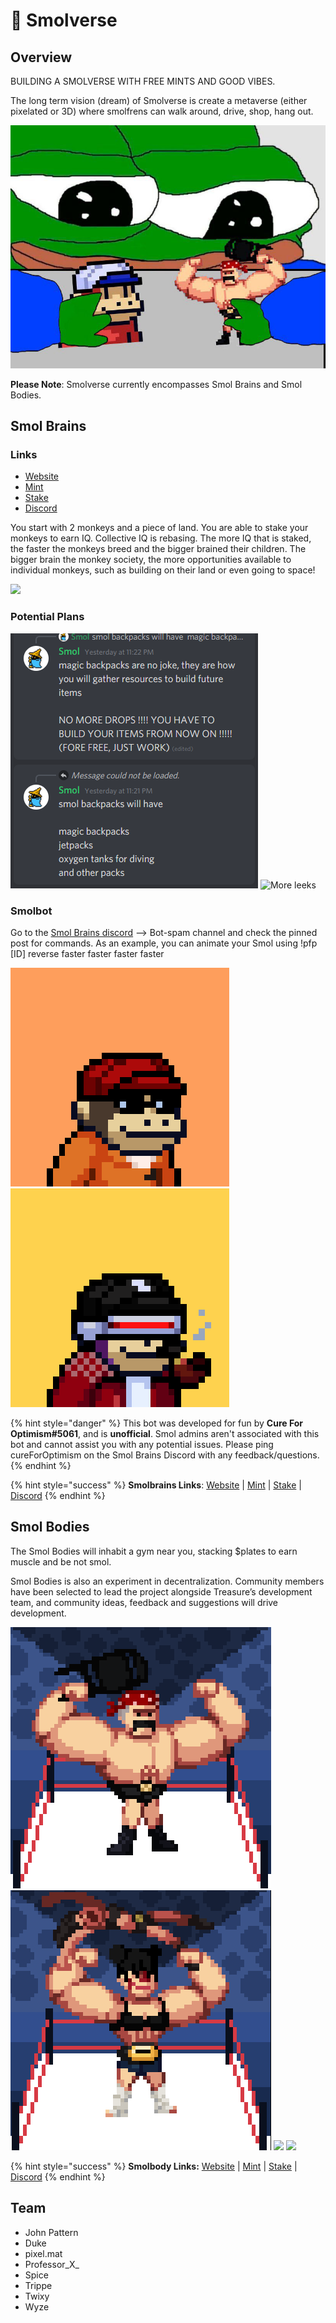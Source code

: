# 🧠 Smolverse

## Overview

BUILDING A SMOLVERSE WITH FREE MINTS AND GOOD VIBES.&#x20;

The long term vision (dream) of Smolverse is create a metaverse (either pixelated or 3D) where smolfrens can walk around, drive, shop, hang out.&#x20;

![](../../../.gitbook/assets/FGSbrNuXMAUfGrZ.jpg)

**Please Note**: Smolverse currently encompasses Smol Brains and Smol Bodies.

## Smol Brains

### Links

* [Website](https://www.smolverse.lol)
* [Mint](https://smolverse.lol/station)
* [Stake](https://smolverse.lol/stake)
* [Discord](http://discord.gg/smolbrains)

You start with 2 monkeys and a piece of land. You are able to stake your monkeys to earn IQ. Collective IQ is rebasing. The more IQ that is staked, the faster the monkeys breed and the bigger brained their children. The bigger brain the monkey society, the more opportunities available to individual monkeys, such as building on their land or even going to space!

![](../../../.gitbook/assets/Bildschirmfoto\_2021-12-11\_um\_11.43.55.png)

### Potential Plans

![May or may not be affa leaks](<../../../.gitbook/assets/image (5) (1) (1) (2).png>) ![More leeks](../../../.gitbook/assets/Screenshot\_3.jpg)

### Smolbot&#x20;

Go to the [Smol Brains discord](https://discord.gg/gBYkwEk4fN) --> Bot-spam channel and check the pinned post for commands. As an example, you can animate your Smol using !pfp \[ID] reverse faster faster faster faster

![](../../../.gitbook/assets/439.gif) ![](../../../.gitbook/assets/2251.gif)

{% hint style="danger" %}
This bot was developed for fun by **Cure For Optimism#5061**, and is **unofficial**. Smol admins aren't associated with this bot and cannot assist you with any potential issues. Please ping cureForOptimism on the Smol Brains Discord with any feedback/questions.
{% endhint %}

{% hint style="success" %}
**Smolbrains Links**: [Website](https://www.smolverse.lol) | [Mint](https://smolverse.lol/station) | [Stake](https://smolverse.lol/stake) | [Discord](http://discord.gg/smolbrains)
{% endhint %}

## Smol Bodies

The Smol Bodies will inhabit a gym near you, stacking $plates to earn muscle and be not smol.

Smol Bodies is also an experiment in decentralization. Community members have been selected to lead the project alongside Treasure’s development team, and community ideas, feedback and suggestions will drive development.

![](<../../../.gitbook/assets/unknown (2).png>) ![](<../../../.gitbook/assets/unknown (6).png>) ![](../../../.gitbook/assets/Swol\_Brain.jpg) ![](../../../.gitbook/assets/Fire\_Man.jpg)

{% hint style="success" %}
**Smolbody Links:** [Website](https://www.smolverse.lol) | [Mint](https://smolverse.lol/station) | [Stake](https://smolverse.lol/stake) | [Discord](https://discord.gg/XCKDQfRsXU)
{% endhint %}

## **Team**&#x20;

* John Pattern
* Duke
* pixel.mat
* Professor\_X\_
* Spice
* Trippe
* Twixy
* Wyze
